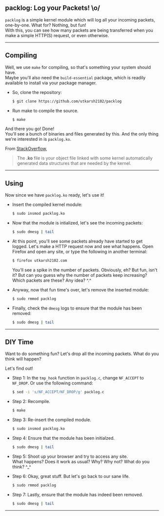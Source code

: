 ## packlog: Log your Packets! \o/

`packlog` is a simple kernel module which will log all your incoming packets, one-by-one. What for? Nothing, but fun!  
With this, you can see how many packets are being transferred when you make a simple HTTP(S) request, or even otherwise.

---

## Compiling

Well, we use `make` for compiling, so that's something your system should have.  
Maybe you'll also need the `build-essential` package, which is readily available to install via your package manager.

- So, clone the repository:
    ```bash
    $ git clone https://github.com/utkarsh2102/packlog
    ```

- Run make to compile the source.
    ```bash
    $ make
    ```

And there you go! Done!  
You'll see a bunch of binaries and files generated by this. And the only thing we're interested in is `packlog.ko`.

From [StackOverflow](https://stackoverflow.com/a/10477109),
> The **.ko** file is your object file linked with some kernel automatically generated data structures that are needed by the kernel.

---

## Using

Now since we have `packlog.ko` ready, let's use it!

- Insert the compiled kernel module:
    ```bash
    $ sudo insmod packlog.ko
    ```

- Now that the module is intialized, let's see the incoming packets:
    ```bash
    $ sudo dmesg | tail
    ```

- At this point, you'll see some packets already have started to get logged. Let's make a HTTP request now and see what happens. Open Firefox and open any site, or type the following in another terminal:
    ```bash
    $ firefox utkarsh2102.com
    ```
    You'll see a spike in the number of packets. Obviously, eh? But fun, isn't it? But can you guess why the number of packets keep increasing? Which packets are these? Any idea? ^.^

- Anyway, now that fun time's over, let's remove the inserted module:
    ```bash
    $ sudo rmmod packlog
    ```

- Finally, check the `dmesg` logs to ensure that the module has been removed:
    ```bash
    $ sudo dmesg | tail
    ```

---

## DIY Time

Want to do something fun? Let's drop all the incoming packets. What do you think will happen?

Let's find out!

- Step 1: In the `tmp_hook` function in `packlog.c`, change `NF_ACCEPT` to `NF_DROP`. Or use the following command:
    ``` bash
    $ sed -i 's/NF_ACCEPT/NF_DROP/g' packlog.c
    ```

- Step 2: Recompile.
    ```bash
    $ make
    ```

- Step 3: Re-insert the compiled module.
    ```bash
    $ sudo insmod packlog.ko
    ```

- Step 4: Ensure that the module has been initialzed.
    ```bash
    $ sudo dmesg | tail
    ```

- Step 5: Shoot up your browser and try to access any site.  
  What happens? Does it work as usual? Why? Why not? What do you think? ^_^

- Step 6: Okay, great stuff. But let's go back to our sane life.
    ```bash
    $ sudo rmmod packlog
    ```

- Step 7: Lastly, ensure that the module has indeed been removed.
    ```bash
    $ sudo dmesg | tail
    ```

---
